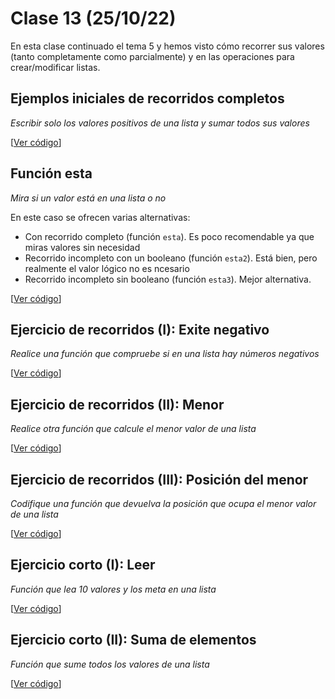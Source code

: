 # Clase 13 (25/10/22)

En esta clase continuado el tema 5 y hemos visto cómo recorrer sus valores (tanto completamente como parcialmente) y en las operaciones para crear/modificar listas.

## Ejemplos iniciales de recorridos completos
*Escribir solo los valores positivos de una lista y sumar todos sus valores*

[[Ver código](t5e01.ejemplo.py)]

## Función esta
*Mira si un valor está en una lista o no*

En este caso se ofrecen varias alternativas:
* Con recorrido completo (función `esta`). Es poco recomendable ya que miras valores sin necesidad
* Recorrido incompleto con un booleano (función `esta2`). Está bien, pero realmente el valor lógico no es ncesario
* Recorrido incompleto sin booleano (función `esta3`). Mejor alternativa.

[[Ver código](t5e02.esta.py)]

## Ejercicio de recorridos (I): Exite negativo
*Realice una función que compruebe si en una lista hay números negativos*

[[Ver código](t5e03.existe_negativo.py)]

## Ejercicio de recorridos (II): Menor
*Realice otra función que calcule el menor valor de una lista*

[[Ver código](t5e04.menor.py)]

## Ejercicio de recorridos (III): Posición del menor
*Codifique una función que devuelva la posición que ocupa el menor valor de una lista*

[[Ver código](t5e05.posición_menor.py)]

## Ejercicio corto (I): Leer

*Función que lea 10 valores y los meta en una lista*

[[Ver código](t5e07.leer.py)]

## Ejercicio corto (II): Suma de elementos

*Función que sume todos los valores de una lista*

[[Ver código](t5e08.suma_elementos.py)]
